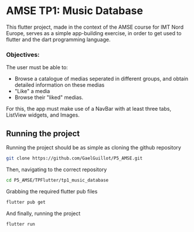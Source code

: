 # AMSE TP1: Music Database

This flutter project, made in the context of the AMSE course for IMT Nord Europe, serves as a simple app-building exercise, in order to get used to flutter and the dart programming language. 

### Objectives: 

The user must be able to: 
- Browse a catalogue of medias seperated in different groups, and obtain detailed information on these medias
- "Like" a media
- Browse their "liked" medias.

For this, the app must make use of a NavBar with at least three tabs, ListView widgets, and Images. 

## Running the project

Running the project should be as simple as cloning the github repository

```bash
git clone https://github.com/GaelGuillot/P5_AMSE.git
```

Then, navigating to the correct repository

```bash
cd P5_AMSE/TPFlutter/tp1_music_database
```

Grabbing the required flutter pub files

```bash
flutter pub get
```

And finally, running the project

```bash
flutter run
```